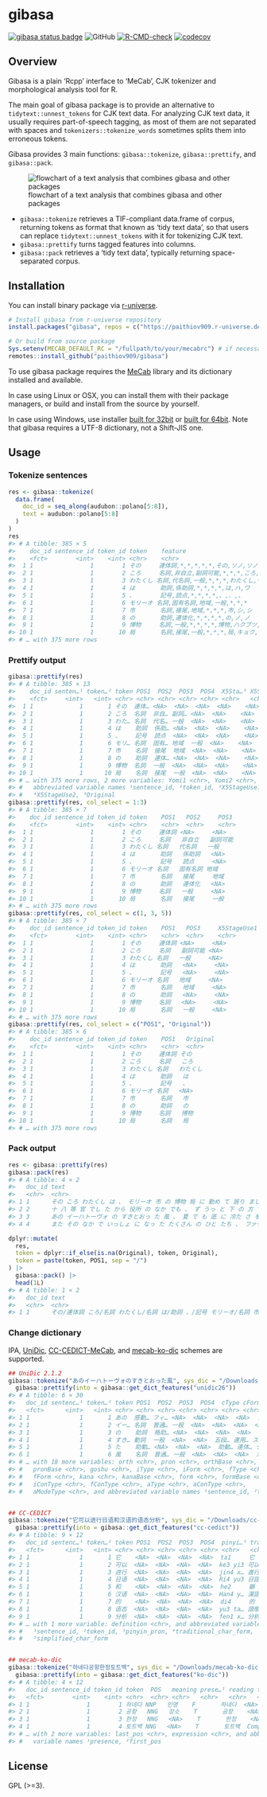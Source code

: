 
<!-- README.md is generated from README.Rmd. Please edit that file -->

# gibasa

<!-- badges: start -->

[![gibasa status
badge](https://paithiov909.r-universe.dev/badges/gibasa)](https://paithiov909.r-universe.dev)
![GitHub](https://img.shields.io/github/license/paithiov909/gibasa)
[![R-CMD-check](https://github.com/paithiov909/gibasa/workflows/R-CMD-check/badge.svg)](https://github.com/paithiov909/gibasa/actions)
[![codecov](https://codecov.io/gh/paithiov909/gibasa/branch/main/graph/badge.svg)](https://codecov.io/gh/paithiov909/gibasa)
<!-- badges: end -->

## Overview

Gibasa is a plain ‘Rcpp’ interface to ‘MeCab’, CJK tokenizer and
morphological analysis tool for R.

The main goal of gibasa package is to provide an alternative to
`tidytext::unnest_tokens` for CJK text data. For analyzing CJK text
data, it usually requires part-of-speech tagging, as most of them are
not separated with spaces and `tokenizers::tokenize_words` sometimes
splits them into erroneous tokens.

Gibasa provides 3 main functions: `gibasa::tokenize`,
`gibasa::prettify`, and `gibasa::pack`.

<figure>
<img src="man/figures/tidytext_fig5_1_mod.drawio.png"
alt="flowchart of a text analysis that combines gibasa and other packages" />
<figcaption aria-hidden="true">flowchart of a text analysis that
combines gibasa and other packages</figcaption>
</figure>

- `gibasa::tokenize` retrieves a TIF-compliant data.frame of corpus,
  returning tokens as format that known as ‘tidy text data’, so that
  users can replace `tidytext::unnest_tokens` with it for tokenizing CJK
  text.
- `gibasa::prettify` turns tagged features into columns.
- `gibasa::pack` retrieves a ‘tidy text data’, typically returning
  space-separated corpus.

## Installation

You can install binary package via
[r-universe](https://paithiov909.r-universe.dev/ui#package:gibasa).

``` r
# Install gibasa from r-universe repository
install.packages("gibasa", repos = c("https://paithiov909.r-universe.dev", "https://cloud.r-project.org"))

# Or build from source package
Sys.setenv(MECAB_DEFAULT_RC = "/fullpath/to/your/mecabrc") # if necessary
remotes::install_github("paithiov909/gibasa")
```

To use gibasa package requires the
[MeCab](https://taku910.github.io/mecab/) library and its dictionary
installed and available.

In case using Linux or OSX, you can install them with their package
managers, or build and install from the source by yourself.

In case using Windows, use installer [built for
32bit](https://drive.google.com/uc?export=download&id=0B4y35FiV1wh7WElGUGt6ejlpVXc)
or [built for
64bit](https://github.com/ikegami-yukino/mecab/releases/tag/v0.996.2).
Note that gibasa requires a UTF-8 dictionary, not a Shift-JIS one.

## Usage

### Tokenize sentences

``` r
res <- gibasa::tokenize(
  data.frame(
    doc_id = seq_along(audubon::polano[5:8]),
    text = audubon::polano[5:8]
  )
)
res
#> # A tibble: 385 × 5
#>    doc_id sentence_id token_id token    feature                                 
#>    <fct>        <int>    <int> <chr>    <chr>                                   
#>  1 1                1        1 その     連体詞,*,*,*,*,*,その,ソノ,ソノ         
#>  2 1                1        2 ころ     名詞,非自立,副詞可能,*,*,*,ころ,コロ,コ…
#>  3 1                1        3 わたくし 名詞,代名詞,一般,*,*,*,わたくし,ワタク… 
#>  4 1                1        4 は       助詞,係助詞,*,*,*,*,は,ハ,ワ            
#>  5 1                1        5 、       記号,読点,*,*,*,*,、,、,、              
#>  6 1                1        6 モリーオ 名詞,固有名詞,地域,一般,*,*,*           
#>  7 1                1        7 市       名詞,接尾,地域,*,*,*,市,シ,シ           
#>  8 1                1        8 の       助詞,連体化,*,*,*,*,の,ノ,ノ            
#>  9 1                1        9 博物     名詞,一般,*,*,*,*,博物,ハクブツ,ハクブツ
#> 10 1                1       10 局       名詞,接尾,一般,*,*,*,局,キョク,キョク   
#> # … with 375 more rows
```

### Prettify output

``` r
gibasa::prettify(res)
#> # A tibble: 385 × 13
#>    doc_id senten…¹ token…² token POS1  POS2  POS3  POS4  X5Sta…³ X5Sta…⁴ Origi…⁵
#>    <fct>     <int>   <int> <chr> <chr> <chr> <chr> <chr> <chr>   <chr>   <chr>  
#>  1 1             1       1 その  連体… <NA>  <NA>  <NA>  <NA>    <NA>    その   
#>  2 1             1       2 ころ  名詞  非自… 副詞… <NA>  <NA>    <NA>    ころ   
#>  3 1             1       3 わた… 名詞  代名… 一般  <NA>  <NA>    <NA>    わたく…
#>  4 1             1       4 は    助詞  係助… <NA>  <NA>  <NA>    <NA>    は     
#>  5 1             1       5 、    記号  読点  <NA>  <NA>  <NA>    <NA>    、     
#>  6 1             1       6 モリ… 名詞  固有… 地域  一般  <NA>    <NA>    <NA>   
#>  7 1             1       7 市    名詞  接尾  地域  <NA>  <NA>    <NA>    市     
#>  8 1             1       8 の    助詞  連体… <NA>  <NA>  <NA>    <NA>    の     
#>  9 1             1       9 博物  名詞  一般  <NA>  <NA>  <NA>    <NA>    博物   
#> 10 1             1      10 局    名詞  接尾  一般  <NA>  <NA>    <NA>    局     
#> # … with 375 more rows, 2 more variables: Yomi1 <chr>, Yomi2 <chr>, and
#> #   abbreviated variable names ¹​sentence_id, ²​token_id, ³​X5StageUse1,
#> #   ⁴​X5StageUse2, ⁵​Original
gibasa::prettify(res, col_select = 1:3)
#> # A tibble: 385 × 7
#>    doc_id sentence_id token_id token    POS1   POS2     POS3    
#>    <fct>        <int>    <int> <chr>    <chr>  <chr>    <chr>   
#>  1 1                1        1 その     連体詞 <NA>     <NA>    
#>  2 1                1        2 ころ     名詞   非自立   副詞可能
#>  3 1                1        3 わたくし 名詞   代名詞   一般    
#>  4 1                1        4 は       助詞   係助詞   <NA>    
#>  5 1                1        5 、       記号   読点     <NA>    
#>  6 1                1        6 モリーオ 名詞   固有名詞 地域    
#>  7 1                1        7 市       名詞   接尾     地域    
#>  8 1                1        8 の       助詞   連体化   <NA>    
#>  9 1                1        9 博物     名詞   一般     <NA>    
#> 10 1                1       10 局       名詞   接尾     一般    
#> # … with 375 more rows
gibasa::prettify(res, col_select = c(1, 3, 5))
#> # A tibble: 385 × 7
#>    doc_id sentence_id token_id token    POS1   POS3     X5StageUse1
#>    <fct>        <int>    <int> <chr>    <chr>  <chr>    <chr>      
#>  1 1                1        1 その     連体詞 <NA>     <NA>       
#>  2 1                1        2 ころ     名詞   副詞可能 <NA>       
#>  3 1                1        3 わたくし 名詞   一般     <NA>       
#>  4 1                1        4 は       助詞   <NA>     <NA>       
#>  5 1                1        5 、       記号   <NA>     <NA>       
#>  6 1                1        6 モリーオ 名詞   地域     <NA>       
#>  7 1                1        7 市       名詞   地域     <NA>       
#>  8 1                1        8 の       助詞   <NA>     <NA>       
#>  9 1                1        9 博物     名詞   <NA>     <NA>       
#> 10 1                1       10 局       名詞   一般     <NA>       
#> # … with 375 more rows
gibasa::prettify(res, col_select = c("POS1", "Original"))
#> # A tibble: 385 × 6
#>    doc_id sentence_id token_id token    POS1   Original
#>    <fct>        <int>    <int> <chr>    <chr>  <chr>   
#>  1 1                1        1 その     連体詞 その    
#>  2 1                1        2 ころ     名詞   ころ    
#>  3 1                1        3 わたくし 名詞   わたくし
#>  4 1                1        4 は       助詞   は      
#>  5 1                1        5 、       記号   、      
#>  6 1                1        6 モリーオ 名詞   <NA>    
#>  7 1                1        7 市       名詞   市      
#>  8 1                1        8 の       助詞   の      
#>  9 1                1        9 博物     名詞   博物    
#> 10 1                1       10 局       名詞   局      
#> # … with 375 more rows
```

### Pack output

``` r
res <- gibasa::prettify(res)
gibasa::pack(res)
#> # A tibble: 4 × 2
#>   doc_id text                                                                   
#>   <chr>  <chr>                                                                  
#> 1 1      その ころ わたくし は 、 モリーオ 市 の 博物 局 に 勤め て 居り まし … 
#> 2 2      十 八 等 官 でし た から 役所 の なか でも 、 ず うっ と 下 の 方 でし…
#> 3 3      あの イーハトーヴォ の すきとおっ た 風 、 夏 で も 底 に 冷た さ を … 
#> 4 4      また その なか で いっしょ に なっ た たくさん の ひと たち 、 ファゼ…

dplyr::mutate(
  res,
  token = dplyr::if_else(is.na(Original), token, Original),
  token = paste(token, POS1, sep = "/")
) |>
  gibasa::pack() |>
  head(1L)
#> # A tibble: 1 × 2
#>   doc_id text                                                                  
#>   <chr>  <chr>                                                                 
#> 1 1      その/連体詞 ころ/名詞 わたくし/名詞 は/助詞 、/記号 モリーオ/名詞 市/…
```

### Change dictionary

IPA, [UniDic](https://clrd.ninjal.ac.jp/unidic/),
[CC-CEDICT-MeCab](https://github.com/ueda-keisuke/CC-CEDICT-MeCab), and
[mecab-ko-dic](https://bitbucket.org/eunjeon/mecab-ko-dic/src/master/)
schemes are supported.

``` r
## UniDic 2.1.2
gibasa::tokenize("あのイーハトーヴォのすきとおった風", sys_dic = "/Downloads/unidic-lite") |>
  gibasa::prettify(into = gibasa::get_dict_features("unidic26"))
#> # A tibble: 6 × 30
#>   doc_id sentenc…¹ token…² token POS1  POS2  POS3  POS4  cType cForm lForm lemma
#>   <fct>      <int>   <int> <chr> <chr> <chr> <chr> <chr> <chr> <chr> <chr> <chr>
#> 1 1              1       1 あの  感動… フィ… <NA>  <NA>  <NA>  <NA>  アノ  あの 
#> 2 1              1       2 イー… 名詞  普通… 一般  <NA>  <NA>  <NA>  <NA>  <NA> 
#> 3 1              1       3 の    助詞  格助… <NA>  <NA>  <NA>  <NA>  ノ    の   
#> 4 1              1       4 すき… 動詞  一般  <NA>  <NA>  五段… 連用… スキ… 透き…
#> 5 1              1       5 た    助動… <NA>  <NA>  <NA>  助動… 連体… タ    た   
#> 6 1              1       6 風    名詞  普通… 一般  <NA>  <NA>  <NA>  カゼ  風   
#> # … with 18 more variables: orth <chr>, pron <chr>, orthBase <chr>,
#> #   pronBase <chr>, goshu <chr>, iType <chr>, iForm <chr>, fType <chr>,
#> #   fForm <chr>, kana <chr>, kanaBase <chr>, form <chr>, formBase <chr>,
#> #   iConType <chr>, fConType <chr>, aType <chr>, aConType <chr>,
#> #   aModeType <chr>, and abbreviated variable names ¹​sentence_id, ²​token_id


## CC-CEDICT
gibasa::tokenize("它可以进行日语和汉语的语态分析", sys_dic = "/Downloads/cc-cedict") |> 
  gibasa::prettify(into = gibasa::get_dict_features("cc-cedict"))
#> # A tibble: 9 × 12
#>   doc_id sentenc…¹ token…² token POS1  POS2  POS3  POS4  pinyi…³ tradi…⁴ simpl…⁵
#>   <fct>      <int>   <int> <chr> <chr> <chr> <chr> <chr> <chr>   <chr>   <chr>  
#> 1 1              1       1 它    <NA>  <NA>  <NA>  <NA>  ta1     它      它     
#> 2 1              1       2 可以  <NA>  <NA>  <NA>  <NA>  ke3 yi3 可以    可以   
#> 3 1              1       3 进行  <NA>  <NA>  <NA>  <NA>  jin4 x… 進行    进行   
#> 4 1              1       4 日语  <NA>  <NA>  <NA>  <NA>  Ri4 yu3 日語    日语   
#> 5 1              1       5 和    <NA>  <NA>  <NA>  <NA>  he2     龢      和     
#> 6 1              1       6 汉语  <NA>  <NA>  <NA>  <NA>  Han4 y… 漢語    汉语   
#> 7 1              1       7 的    <NA>  <NA>  <NA>  <NA>  di4     的      的     
#> 8 1              1       8 语态  <NA>  <NA>  <NA>  <NA>  yu3 ta… 語態    语态   
#> 9 1              1       9 分析  <NA>  <NA>  <NA>  <NA>  fen1 x… 分析    分析   
#> # … with 1 more variable: definition <chr>, and abbreviated variable names
#> #   ¹​sentence_id, ²​token_id, ³​pinyin_pron, ⁴​traditional_char_form,
#> #   ⁵​simplified_char_form


## mecab-ko-dic
gibasa::tokenize("하네다공항한정토트백", sys_dic = "/Downloads/mecab-ko-dic") |> 
  gibasa::prettify(into = gibasa::get_dict_features("ko-dic"))
#> # A tibble: 4 × 12
#>   doc_id sentence_id token_id token  POS   meaning prese…¹ reading type  first…²
#>   <fct>        <int>    <int> <chr>  <chr> <chr>   <chr>   <chr>   <chr> <chr>  
#> 1 1                1        1 하네다 NNP   인명    F       하네다  <NA>  <NA>   
#> 2 1                1        2 공항   NNG   장소    T       공항    <NA>  <NA>   
#> 3 1                1        3 한정   NNG   <NA>    T       한정    <NA>  <NA>   
#> 4 1                1        4 토트백 NNG   <NA>    T       토트백  Comp… <NA>   
#> # … with 2 more variables: last_pos <chr>, expression <chr>, and abbreviated
#> #   variable names ¹​presence, ²​first_pos
```

## License

GPL (\>=3).
